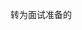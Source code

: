 <!--
 * @Description: 
 * @Author: Qinaj
 * @Date: 2023-10-30 23:36:16
 * @LastEditTime: 2023-10-30 23:36:28
 * @LastEditors: Qinaj
-->
转为面试准备的